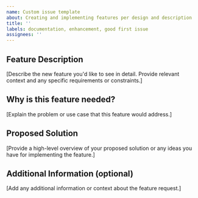 ```yaml
---
name: Custom issue template
about: Creating and implementing features per design and description
title: ''
labels: documentation, enhancement, good first issue
assignees: ''
---
```


## Feature Description

[Describe the new feature you'd like to see in detail. Provide relevant context and any specific requirements or constraints.]

## Why is this feature needed?

[Explain the problem or use case that this feature would address.]

## Proposed Solution

[Provide a high-level overview of your proposed solution or any ideas you have for implementing the feature.]

## Additional Information (optional)

[Add any additional information or context about the feature request.]
